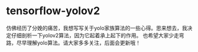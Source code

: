 # tensorflow-yolov2

仿佛经历了分娩的痛苦，我想写写关于yolo家族算法的一些心得。思来想去，我决定仔细剖析一下yolov2算法，因为它起着承上起下的作用。
也希望大家少走弯路，尽早理解yolo算法。请大家多多关注，后面会更新哦！
